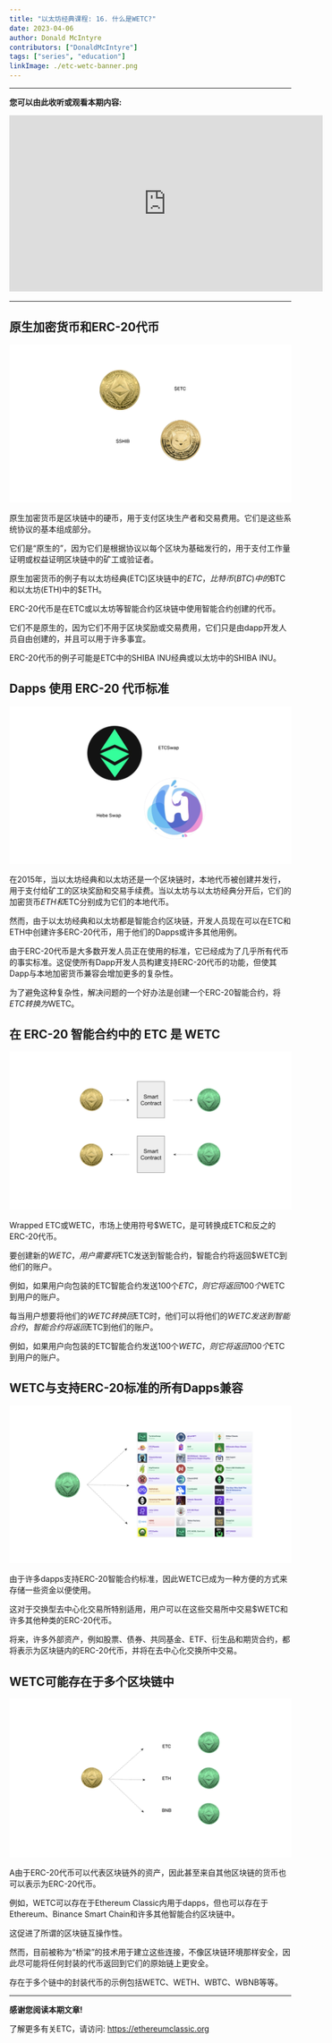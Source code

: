 ```yaml
---
title: "以太坊经典课程: 16. 什么是WETC?"
date: 2023-04-06
author: Donald McIntyre
contributors: ["DonaldMcIntyre"]
tags: ["series", "education"]
linkImage: ./etc-wetc-banner.png
---
```


---
**您可以由此收听或观看本期内容:**

<iframe width="560" height="315" src="https://www.youtube.com/embed/Q03_NutyP7Q" title="YouTube video player" frameborder="0" allow="accelerometer; autoplay; clipboard-write; encrypted-media; gyroscope; picture-in-picture; web-share" allowfullscreen></iframe>

---

## 原生加密货币和ERC-20代币

![原生加密货币vs ERC-20代币](./1.png)

原生加密货币是区块链中的硬币，用于支付区块生产者和交易费用。它们是这些系统协议的基本组成部分。

它们是“原生的”，因为它们是根据协议以每个区块为基础发行的，用于支付工作量证明或权益证明区块链中的矿工或验证者。

原生加密货币的例子有以太坊经典(ETC)区块链中的$ETC，比特币(BTC)中的$BTC和以太坊(ETH)中的$ETH。

ERC-20代币是在ETC或以太坊等智能合约区块链中使用智能合约创建的代币。

它们不是原生的，因为它们不用于区块奖励或交易费用，它们只是由dapp开发人员自由创建的，并且可以用于许多事宜。

ERC-20代币的例子可能是ETC中的SHIBA INU经典或以太坊中的SHIBA INU。

## Dapps 使用 ERC-20 代币标准

![ETCSwap和Hebe Swap使用 ERC-20 代币标准](./2.png)

在2015年，当以太坊经典和以太坊还是一个区块链时，本地代币被创建并发行，用于支付给矿工的区块奖励和交易手续费。当以太坊与以太坊经典分开后，它们的加密货币$ETH和$ETC分别成为它们的本地代币。

然而，由于以太坊经典和以太坊都是智能合约区块链，开发人员现在可以在ETC和ETH中创建许多ERC-20代币，用于他们的Dapps或许多其他用例。

由于ERC-20代币是大多数开发人员正在使用的标准，它已经成为了几乎所有代币的事实标准。这促使所有Dapp开发人员构建支持ERC-20代币的功能，但使其Dapp与本地加密货币兼容会增加更多的复杂性。

为了避免这种复杂性，解决问题的一个好办法是创建一个ERC-20智能合约，将$ETC转换为$WETC。

## 在 ERC-20 智能合约中的 ETC 是 WETC

![创建或兑换WETC.](./3.png)

Wrapped ETC或WETC，市场上使用符号$WETC，是可转换成ETC和反之的ERC-20代币。

要创建新的$WETC，用户需要将$ETC发送到智能合约，智能合约将返回$WETC到他们的账户。

例如，如果用户向包装的ETC智能合约发送100个$ETC，则它将返回100个$WETC到用户的账户。

每当用户想要将他们的$WETC转换回$ETC时，他们可以将他们的$WETC发送到智能合约，智能合约将返回$ETC到他们的账户。

例如，如果用户向包装的ETC智能合约发送100个$WETC，则它将返回100个$ETC到用户的账户。

## WETC与支持ERC-20标准的所有Dapps兼容

![WETC和dapps.](./4.png)

由于许多dapps支持ERC-20智能合约标准，因此WETC已成为一种方便的方式来存储一些资金以便使用。

这对于交换型去中心化交易所特别适用，用户可以在这些交易所中交易$WETC和许多其他种类的ERC-20代币。

将来，许多外部资产，例如股票、债券、共同基金、ETF、衍生品和期货合约，都将表示为区块链内的ERC-20代币，并将在去中心化交换所中交易。

## WETC可能存在于多个区块链中

![WETC可能存在于多个区块链中](./5.png)

A由于ERC-20代币可以代表区块链外的资产，因此甚至来自其他区块链的货币也可以表示为ERC-20代币。

例如，WETC可以存在于Ethereum Classic内用于dapps，但也可以存在于Ethereum、Binance Smart Chain和许多其他智能合约区块链中。

这促进了所谓的区块链互操作性。

然而，目前被称为“桥梁”的技术用于建立这些连接，不像区块链环境那样安全，因此尽可能将任何封装的代币返回到它们的原始链上更安全。

存在于多个链中的封装代币的示例包括WETC、WETH、WBTC、WBNB等等。

---

**感谢您阅读本期文章!**

了解更多有关ETC，请访问: https://ethereumclassic.org
